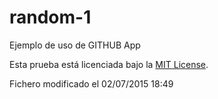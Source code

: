 # random-1

Ejemplo de uso de GITHUB App

Esta prueba está licenciada bajo la <a href='http://www.opensource.org/licenses/MIT'>MIT License</a>.


Fichero modificado el 02/07/2015 18:49
